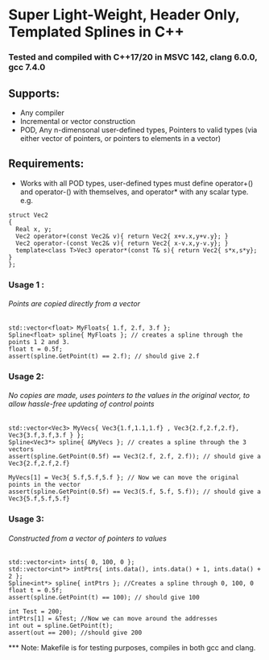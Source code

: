 # Super Light-Weight, Header Only, Templated Splines in C++ 

### Tested and compiled with C++17/20 in MSVC 142, clang 6.0.0, gcc 7.4.0

## Supports: 
* Any compiler
* Incremental or vector construction
* POD, Any n-dimensonal user-defined types, Pointers to valid types (via either vector of pointers, or pointers to elements in a vector)
	

## Requirements: 
* Works with all POD types, user-defined types must define operator+() and operator-() with themselves, and operator* with any scalar type. e.g.
```	  
struct Vec2
{
  Real x, y;
  Vec2 operator+(const Vec2& v){ return Vec2{ x+v.x,y+v.y}; }
  Vec2 operator-(const Vec2& v){ return Vec2{ x-v.x,y-v.y}; }
  template<class T>Vec3 operator*(const T& s){ return Vec2{ s*x,s*y}; }
};
```

### Usage 1 : 
###### Points are copied directly from a vector 
 ```
 std::vector<float> MyFloats{ 1.f, 2.f, 3.f };
 Spline<float> spline{ MyFloats }; // creates a spline through the points 1 2 and 3.
 float t = 0.5f;
 assert(spline.GetPoint(t) == 2.f); // should give 2.f
 ```
### Usage 2:
###### No copies are made, uses pointers to the values in the original vector, to allow hassle-free updating of control points 
 ```
 std::vector<Vec3> MyVecs{ Vec3{1.f,1.1,1.f} , Vec3{2.f,2.f,2.f}, Vec3{3.f,3.f,3.f } };
 Spline<Vec3*> spline{ &MyVecs }; // creates a spline through the 3 vectors
 assert(spline.GetPoint(0.5f) == Vec3(2.f, 2.f, 2.f)); // should give a Vec3{2.f,2.f,2.f}
 
 MyVecs[1] = Vec3{ 5.f,5.f,5.f }; // Now we can move the original points in the vector
 assert(spline.GetPoint(0.5f) == Vec3(5.f, 5.f, 5.f)); // should give a Vec3{5.f,5.f,5.f}
``` 
### Usage 3: 
###### Constructed from a vector of pointers to values 
 ```
 std::vector<int> ints{ 0, 100, 0 };
 std::vector<int*> intPtrs{ ints.data(), ints.data() + 1, ints.data() + 2 };
 Spline<int*> spline{ intPtrs }; //Creates a spline through 0, 100, 0
 float t = 0.5f;
 assert(spline.GetPoint(t) == 100); // should give 100
 
 int Test = 200;
 intPtrs[1] = &Test; //Now we can move around the addresses
 int out = spline.GetPoint(t);
 assert(out == 200); //should give 200  
 ```
 
 
*** Note: Makefile is for testing purposes, compiles in both gcc and clang.
